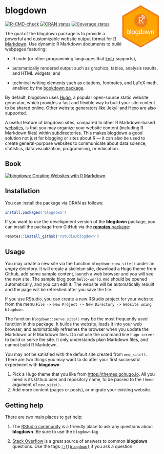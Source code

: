 # blogdown <a href='https://pkgs.rstudio.com/blogdown'><img src='man/figures/logo.png' align="right" height="139" /></a>

<!-- badges: start -->
[![R-CMD-check](https://github.com/rstudio/blogdown/workflows/R-CMD-check/badge.svg)](https://github.com/rstudio/blogdown/actions)
[![CRAN status](https://www.r-pkg.org/badges/version/blogdown)](https://CRAN.R-project.org/package=blogdown)
[![Coverage status](https://codecov.io/gh/rstudio/blogdown/branch/master/graph/badge.svg)](https://codecov.io/github/rstudio/blogdown?branch=master)
<!-- badges: end -->

The goal of the blogdown package is to provide a powerful and customizable website output format for [R Markdown](https://rmarkdown.rstudio.com/). Use dynamic R Markdown documents to build webpages featuring:

+ R code (or other programming languages that [knitr](https://yihui.org/knitr/) supports),

+ automatically rendered output such as graphics, tables, analysis results, and HTML widgets, and

+ technical writing elements such as citations, footnotes, and LaTeX math, enabled by the [bookdown package](https://pkgs.rstudio.com/bookdown/).

By default, blogdown uses [Hugo](https://gohugo.io), a popular open-source static website generator, which provides a fast and flexible way to build your site content to be shared online. Other website generators like Jekyll and Hexo are also supported.

A useful feature of blogdown sites, compared to other R Markdown-based [websites](https://bookdown.org/yihui/rmarkdown/rmarkdown-site.html), is that you may organize your website content (including R Markdown files) within subdirectories. This makes blogdown a good solution not just for blogging or sites about R &mdash; it can also be used to create general-purpose websites to communicate about data science, statistics, data visualization, programming, or education.

## Book

<a href="https://bookdown.org/yihui/blogdown/"><img src="https://bookdown.org/yihui/blogdown/images/cover.png" alt = "blogdown: Creating Websites with R Markdown" height="400"></a>

## Installation

You can install the package via CRAN as follows:

```r
install.packages('blogdown')
```

If you want to use the development version of the **blogdown** package, you can install the package from GitHub via the [**remotes** package](https://remotes.r-lib.org):

```r
remotes::install_github('rstudio/blogdown')
```
## Usage

You may create a new site via the function `blogdown::new_site()` under an _empty_ directory. It will create a skeleton site, download a Hugo theme from Github,  add some sample content, launch a web browser and you will see the new site. The sample blog post `hello-world.Rmd` should be opened automatically, and you can edit it. The website will be automatically rebuilt and the page will be refreshed after you save the file.

If you use RStudio, you can create a new RStudio project for your website from the menu `File -> New Project -> New Directory -> Website using blogdown`.

The function `blogdown::serve_site()` may be the most frequently used function in this package. It builds the website, loads it into your web browser, and automatically refreshes the browser when you update the Markdown or R Markdown files. Do not use the command line `hugo server` to build or serve the site. It only understands plain Markdown files, and cannot build R Markdown.

You may not be satisfied with the default site created from `new_site()`. There are two things you may want to do after your first successful experiment with **blogdown**:

1. Pick a Hugo theme that you like from https://themes.gohugo.io. All you need is its Github user and repository name, to be passed to the `theme` argument of `new_site()`.
2. Add more content (pages or posts), or migrate your existing website.

## Getting help

There are two main places to get help:

1. The [RStudio community](https://community.rstudio.com/tags/c/R-Markdown/10/blogdown) is a friendly place to ask any questions about **blogdown**. Be sure to use the `blogdown` tag.

1. [Stack Overflow](https://stackoverflow.com/questions/tagged/blogdown) is a great source of answers to common **blogdown** questions. Use the tags [`[r][blogdown]`](https://stackoverflow.com/questions/tagged/blogdown+r) if you ask a question.
